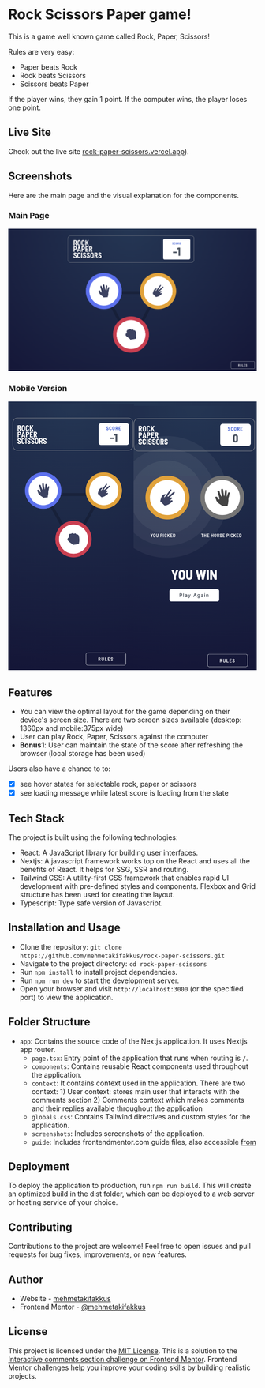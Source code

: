 # Rock Scissors Paper game! 

This is a game well known game called Rock, Paper, Scissors!

Rules are very easy: 
- Paper beats Rock
- Rock beats Scissors
- Scissors beats Paper

If the player wins, they gain 1 point. If the computer wins, the player loses one point.

## Live Site

Check out the live site [rock-paper-scissors.vercel.app](https://rock-paper-scissors-six-eta.vercel.app/)).

## Screenshots

Here are the main page and the visual explanation for the components.
### Main Page
![Main page](screenshots/desktop-mainpage.png)
### Mobile Version
![Mobile](screenshots/mobile-mainpage-win.png)

## Features

- You can view the optimal layout for the game depending on their device's screen size. There are two screen sizes available (desktop: 1360px and mobile:375px wide)
- User can play Rock, Paper, Scissors against the computer
- **Bonus1**: User can maintain the state of the score after refreshing the browser (local storage has been used)

Users also have a chance to to:
- [x] see hover states for selectable rock, paper or scissors
- [x] see loading message while latest score is loading from the state

## Tech Stack

The project is built using the following technologies:

- React: A JavaScript library for building user interfaces.
- Nextjs: A javascript framework works top on the React and uses all the benefits of React. It helps for SSG, SSR and routing.
- Tailwind CSS: A utility-first CSS framework that enables rapid UI development with pre-defined styles and components. Flexbox and Grid structure has been used for creating the layout.
- Typescript: Type safe version of Javascript.

## Installation and Usage

- Clone the repository: `git clone https://github.com/mehmetakifakkus/rock-paper-scissors.git`
- Navigate to the project directory: `cd rock-paper-scissors`
- Run `npm install` to install project dependencies.
- Run `npm run dev` to start the development server.
- Open your browser and visit `http://localhost:3000` (or the specified port) to view the application.

## Folder Structure

- `app`: Contains the source code of the Nextjs application. It uses Nextjs app router.
  - `page.tsx`: Entry point of the application that runs when routing is `/`.
  - `components`: Contains reusable React components used throughout the application.
  - `context`: It contains context used in the application. There are two context: 1) User context: stores main user that interacts with the comments section 2) Comments context which makes comments and their replies available throughout the application
  - `globals.css`: Contains Tailwind directives and custom styles for the application.
  - `screenshots`: Includes screenshots of the application.
  - `guide`: Includes frontendmentor.com guide files, also accessible [from](https://www.frontendmentor.io/challenges/rock-paper-scissors-game-pTgwgvgH/hub)

## Deployment

To deploy the application to production, run `npm run build`. This will create an optimized build in the dist folder, which can be deployed to a web server or hosting service of your choice.

## Contributing

Contributions to the project are welcome! Feel free to open issues and pull requests for bug fixes, improvements, or new features.

## Author

- Website - [mehmetakifakkus](https://mehmetakifakkus.github.io)
- Frontend Mentor - [@mehmetakifakkus](https://www.frontendmentor.io/profile/mehmetakifakkus)
## License

This project is licensed under the [MIT License](LICENSE). This is a solution to the [Interactive comments section challenge on Frontend Mentor](https://www.frontendmentor.io/challenges/rock-paper-scissors-game-pTgwgvgH/hub). Frontend Mentor challenges help you improve your coding skills by building realistic projects. 
